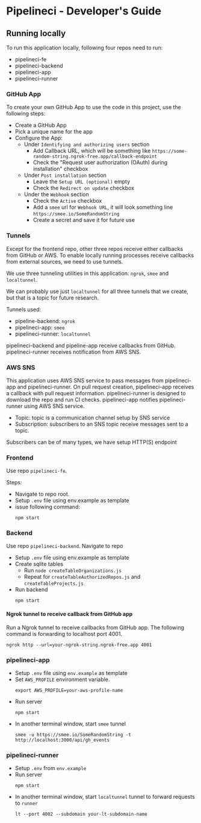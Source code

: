 # Pipelineci - Developer's Guide

## Running locally

To run this application locally, following four repos need to run:
* pipelineci-fe
* pipelineci-backend
* pipelineci-app
* pipelineci-runner


### GitHub App
To create your own GitHub App to use the code in this project, use the following steps:
* Create a GitHub App
* Pick a unique name for the app
* Configure the App:
  * Under `Identifying and authorizing users` section
    * Add Callback URL, which will be something like `https://some-random-string.ngrok-free.app/callback-endpoint`
    * Check the "Request user authorization (OAuth) during installation" checkbox
  * Under `Post installation` section
    * Leave the `Setup URL (optional)` empty
    * Check the `Redirect on update` checkbox
  * Under the `Webhook` section
    * Check the `Active` checkbox
    * Add a `smee` url for `Webhook URL`, it will look something line `https://smee.io/SomeRandomString`
    * Create a secret and save it for future use

### Tunnels

Except for the frontend repo, other three repos receive either callbacks from GitHub or AWS. To enable locally running processes receive callbacks from external sources, we need to use tunnels.

We use three tunneling utilities in this application: `ngrok`, `smee` and `localtunnel`.

We can probably use just `localtunnel` for all three tunnels that we create, but that is a topic for future research.

Tunnels used:
* pipeline-backend: `ngrok`
* pipelineci-app: `smee`
* pipelineci-runner: `localtunnel`

pipelineci-backend and pipeline-app receive callbacks from GitHub. pipelineci-runner receives notification from AWS SNS.


### AWS SNS

This application uses AWS SNS service to pass messages from pipelineci-app and pipelineci-runner. On pull request creation,
pipelineci-app receives a callback with pull request information. pipelineci-runner is designed to download the repo and
run CI checks. pipelineci-app notifies pipelineci-runner using AWS SNS service.

* Topic: topic is a communication channel setup by SNS service
* Subscription: subscribers to an SNS topic receive messages sent to a topic.

Subscribers can be of many types, we have setup HTTP(S) endpoint

### Frontend

Use repo `pipelineci-fe`.

Steps:
* Navigate to repo root.
* Setup `.env` file using env.example as template
* issue following command:
  ```
  npm start
  ```


### Backend

Use repo `pipelineci-backend`. Navigate to repo 

* Setup `.env` file using env.example as template
* Create sqlite tables
  * Run `node createTableOrganizations.js`
  * Repeat for `createTableAuthorizedRepos.js` and `createTableProjects.js`
* Run backend
  ```
  npm start
  ```


#### Ngrok tunnel to receive callback from GitHub app

Run a Ngrok tunnel to receive callbacks from GitHub app. The following command is forwarding to localhost port 4001.

```
ngrok http --url=your-ngrok-string.ngrok-free.app 4001
```


### pipelineci-app

* Setup `.env` file using `env.example` as template
* Set `AWS_PROFILE` environment variable.
  ```
  export AWS_PROFILE=your-aws-profile-name
  ```
* Run server
  ```
  npm start
  ```
* In another terminal window, start `smee` tunnel
  ```
  smee -u https://smee.io/SomeRandomString -t http://localhost:3000/api/gh_events
  ```


### pipelineci-runner

* Setup `.env` from `env.example`
* Run server
  ```
  npm start
  ```
* In another terminal window, start `localtunnel` tunnel to forward requests to `runner`
  ```
  lt --port 4002 --subdomain your-lt-subdomain-name
  ```
